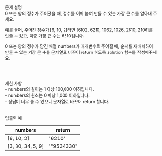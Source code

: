 <div class='title'>문제 설명</div>
<div class='textBox'>0 또는 양의 정수가 주어졌을 때, 정수를 이어 붙여 만들 수 있는 가장 큰 수를 알아내 주세요.

예를 들어, 주어진 정수가 [6, 10, 2]라면 [6102, 6210, 1062, 1026, 2610, 2106]를 만들 수 있고, 이중 가장 큰 수는 6210입니다.

0 또는 양의 정수가 담긴 배열 numbers가 매개변수로 주어질 때, 순서를 재배치하여 만들 수 있는 가장 큰 수를 문자열로 바꾸어 return 하도록 solution 함수를 작성해주세요.</div>
</br>

<div class='line'></div>
</br>
<div class='title'>제한 사항</div>
<div class='restriction'>- numbers의 길이는 1 이상 100,000 이하입니다.</div>
<div class='restriction'>- numbers의 원소는 0 이상 1,000 이하입니다.</div>
<div class='restriction'>- 정답이 너무 클 수 있으니 문자열로 바꾸어 return 합니다.</div>
</br>
<div class='line'></div>
</br>
<div class='title'>입출력 예</div>
<table>
<thead>
<tr>
<th>numbers</th>
<th>return</th>
</tr>
</thead>
<tbody>
<tr>
<td>[6, 10, 2]</td>
<td>"6210"</td>
</tr>
<tr>
<td>[3, 30, 34, 5, 9]</td>
<td>""9534330"</td>
</tr>
</tbody>
</table>
</br>
